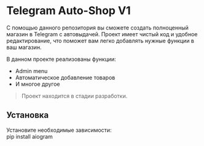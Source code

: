 # Telegram Auto-Shop V1

С помощью данного репозитория вы сможете создать полноценный магазин в Telegram с автовыдачей. Проект имеет чистый код и удобное редактирование, что поможет вам легко добавлять нужные функции в ваш магазин.  

В данном проекте реализованы функции:  
- Admin menu  
- Автоматическое добавление товаров  
- И многое другое  

> Проект находится в стадии разработки.

## Установка

Установите необходимые зависимости:  
pip install aiogram
